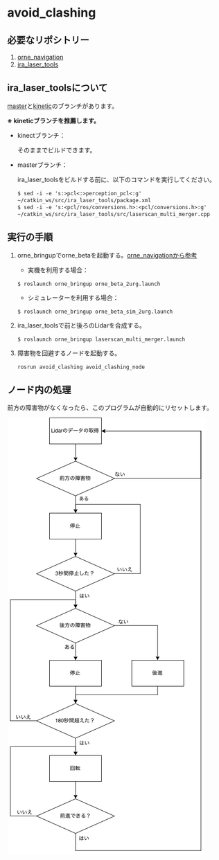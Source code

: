 # avoid_clashing

## 必要なリポシトリー
1. [orne_navigation](https://github.com/open-rdc/orne_navigation)
2. [ira_laser_tools](https://github.com/iralabdisco/ira_laser_tools)

## ira_laser_toolsについて

[master](https://github.com/iralabdisco/ira_laser_tools/tree/master)と[kinetic](https://github.com/iralabdisco/ira_laser_tools/tree/kinetic)のブランチがあります。

**※ kineticブランチを推薦します。**

* kinectブランチ：

    そのままでビルドできます。

* masterブランチ：

  ira_laser_toolsをビルドする前に、以下のコマンドを実行してください。
  ```
  $ sed -i -e 's:>pcl<:>perception_pcl<:g' ~/catkin_ws/src/ira_laser_tools/package.xml
  $ sed -i -e 's:<pcl/ros/conversions.h>:<pcl/conversions.h>:g' ~/catkin_ws/src/ira_laser_tools/src/laserscan_multi_merger.cpp
  ```
  
## 実行の手順
1. orne_bringupでorne_betaを起動する。[orne_navigationから参考](https://github.com/open-rdc/orne_navigation/wiki/ORNE%E7%92%B0%E5%A2%83%E5%8B%95%E4%BD%9C%E3%81%AE%E6%89%8B%E9%A0%86)

    * 実機を利用する場合：
    ```
    $ roslaunch orne_bringup orne_beta_2urg.launch
    ```
    * シミュレーターを利用する場合：
    ```
    $ roslaunch orne_bringup orne_beta_sim_2urg.launch
    ```

2. ira_laser_toolsで前と後ろのLidarを合成する。
    ```
    $ roslaunch orne_bringup laserscan_multi_merger.launch
    ```
3. 障害物を回避するノードを起動する。
    ```
    rosrun avoid_clashing avoid_clashing_node
    ```

## ノード内の処理
前方の障害物がなくなったら、このプログラムが自動的にリセットします。

![](avoid_cashing_program.png)
